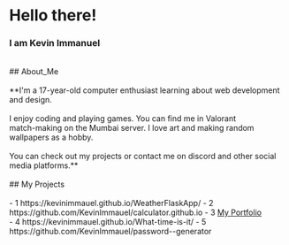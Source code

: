 # Hello there!<br>
### I am Kevin Immanuel<br>
<br>
## About_Me<br>
<br>
**I'm a 17-year-old computer enthusiast learning about web development<br>
and design.<br>
<br>
I enjoy coding and playing games. You can find me in Valorant <br>
match-making on the Mumbai server. I love art and making random<br>
wallpapers as a hobby.<br>
<br>
You can check out my projects or contact me on discord and other social<br>
media platforms.**<br>
<br>
## My Projects<br>
<br>
- 1 https://kevinimmauel.github.io/WeatherFlaskApp/
- 2 https://github.com/KevinImmauel/calculator.github.io
- 3 <a href="https://kevinimmauel.github.io/portfolio/">My Portfolio</a><br>
- 4 https://kevinimmauel.github.io/What-time-is-it/
- 5 https://github.com/KevinImmauel/password--generator

